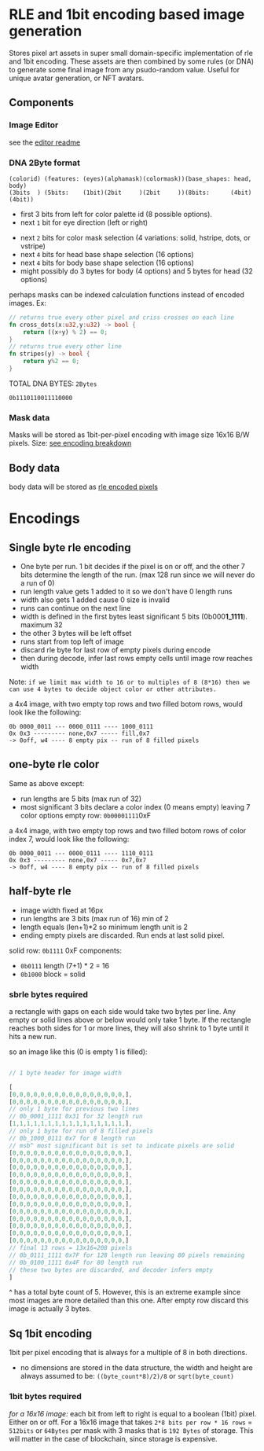 # RLE and 1bit encoding based image generation
Stores pixel art assets in super small domain-specific implementation of rle and 1bit encoding. These assets are then combined by some rules (or DNA) to generate some final image from any psudo-random value. Useful for unique avatar generation, or NFT avatars.

## Components

### Image Editor

see the [editor readme](./EDITOR.md)

### DNA 2Byte format
    (colorid) (features: (eyes)(alphamask)(colormask))(base_shapes: head, body)
    (3bits  ) (5bits:    (1bit)(2bit     )(2bit     ))(8bits:      (4bit)(4bit))
- first 3 bits from left for color palette id (8 possible options).
- next `1` bit for eye direction (left or right)
<!-- - next `2` bits for alpha mask selection (4 variations: solid, hstripe, dots, or vstripe) -->
- next `2` bits for color mask selection (4 variations: solid, hstripe, dots, or vstripe)
- next `4` bits for head base shape selection (16 options)
- next `4` bits for body base shape selection (16 options)
- might possibly do 3 bytes for body (4 options) and 5 bytes for head (32 options)

perhaps masks can be indexed calculation functions instead of encoded images. Ex:
```rs
// returns true every other pixel and criss crosses on each line
fn cross_dots(x:u32,y:u32) -> bool {
    return ((x+y) % 2) == 0;
}
// returns true every other line
fn stripes(y) -> bool {
    return y%2 == 0;
}
```


TOTAL DNA BYTES: `2Bytes`

`0b1110110011110000`

### Mask data
Masks will be stored as 1bit-per-pixel encoding with image size 16x16 B/W pixels.
Size: [see encoding breakdown](#1bit-bytes-required)

## Body data

body data will be stored as [rle encoded pixels](#single-byte-rle-encoding)


# Encodings

## Single byte rle encoding
- One byte per run. 1 bit decides if the pixel is on or off, and the other 7 bits determine the length of the run. (max 128 run since we will never do a run of 0)
- run length value gets 1 added to it so we don't have 0 length runs
- width also gets 1 added cause 0 size is invalid
- runs can continue on the next line
- width is defined in the first bytes least significant 5 bits (0b000**1_1111**). maximum 32
- the other 3 bytes will be left offset 
- runs start from top left of image
- discard rle byte for last row of empty pixels during encode
- then during decode, infer last rows empty cells until image row reaches width

Note: `if we limit max width to 16 or to multiples of 8 (8*16) then we can use 4 bytes to decide object color or other attributes.`

a 4x4 image, with two empty top rows and two filled botom rows, would look like the following:

    0b 0000_0011 --- 0000_0111 ---- 1000_0111
    0x 0x3 --------- none,0x7 ----- fill,0x7
    -> 0off, w4 ---- 8 empty pix -- run of 8 filled pixels

## one-byte rle color
Same as above except:
- run lengths are 5 bits (max run of 32)
- most significant 3 bits declare a color index (0 means empty) leaving 7 color options
empty row: `0b00001111`0xF

a 4x4 image, with two empty top rows and two filled botom rows of color index 7, would look like the following:

    0b 0000_0011 --- 0000_0111 ---- 1110_0111
    0x 0x3 --------- none,0x7 ----- 0x7,0x7
    -> 0off, w4 ---- 8 empty pix -- run of 8 filled pixels



## half-byte rle
- image width fixed at 16px
- run lengths are 3 bits (max run of 16) min of 2
- length equals (len+1)*2 so minimum length unit is 2
- ending empty pixels are discarded. Run ends at last solid pixel.

solid row: `0b1111` 0xF components:
- `0b0111` length (7+1) * 2 = 16
- `0b1000` block = solid

### sbrle bytes required
a rectangle with gaps on each side would take two bytes per line. Any empty or solid lines above or below would only take 1 byte. If the rectangle reaches both sides for 1 or more lines, they will also shrink to 1 byte until it hits a new run.

so an image like this (0 is empty 1 is filled):

```rs

// 1 byte header for image width

[
[0,0,0,0,0,0,0,0,0,0,0,0,0,0,0,0,],
[0,0,0,0,0,0,0,0,0,0,0,0,0,0,0,0,],
// only 1 byte for previous two lines
// 0b_0001_1111 0x31 for 32 length run
[1,1,1,1,1,1,1,1,1,1,1,1,1,1,1,1,],
// only 1 byte for run of 8 filled pixels
// 0b_1000_0111 0x7 for 8 length run
// msb^ most significant bit is set to indicate pixels are solid
[0,0,0,0,0,0,0,0,0,0,0,0,0,0,0,0,],
[0,0,0,0,0,0,0,0,0,0,0,0,0,0,0,0,],
[0,0,0,0,0,0,0,0,0,0,0,0,0,0,0,0,],
[0,0,0,0,0,0,0,0,0,0,0,0,0,0,0,0,],
[0,0,0,0,0,0,0,0,0,0,0,0,0,0,0,0,],
[0,0,0,0,0,0,0,0,0,0,0,0,0,0,0,0,],
[0,0,0,0,0,0,0,0,0,0,0,0,0,0,0,0,],
[0,0,0,0,0,0,0,0,0,0,0,0,0,0,0,0,],
[0,0,0,0,0,0,0,0,0,0,0,0,0,0,0,0,],
[0,0,0,0,0,0,0,0,0,0,0,0,0,0,0,0,],
[0,0,0,0,0,0,0,0,0,0,0,0,0,0,0,0,],
[0,0,0,0,0,0,0,0,0,0,0,0,0,0,0,0,],
[0,0,0,0,0,0,0,0,0,0,0,0,0,0,0,0,]
// final 13 rows = 13x16=208 pixels
// 0b_0111_1111 0x7F for 128 length run leaving 80 pixels remaining
// 0b_0100_1111 0x4F for 80 length run
// these two bytes are discarded, and decoder infers empty
]

```
^ has a total byte count of 5. However, this is an extreme example since most images are more detailed than this one. After empty row discard this image is actually 3 bytes.



## Sq 1bit encoding
1bit per pixel encoding that is always for a multiple of 8 in both directions. 

- no dimensions are stored in the data structure, the width and height are always assumed to be: `((byte_count*8)/2)/8` or `sqrt(byte_count)`

### 1bit bytes required
*for a 16x16 image:*
each bit from left to right is equal to a boolean (1bit) pixel. Either on or off.
For a 16x16 image that takes `2*8 bits per row * 16 rows` = `512bits` or `64Bytes` per mask
with 3 masks that is `192 Bytes` of storage. This will matter in the case of blockchain, since storage is expensive.